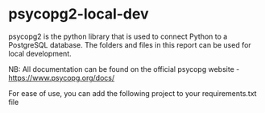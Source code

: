 # psycopg2-local-dev

psycopg2 is the python library that is used to connect Python to a PostgreSQL database.
The folders and files in this report can be used for local development. 

NB: All documentation can be found on the official psycopg website - https://www.psycopg.org/docs/

For ease of use, you can add the following project to your requirements.txt file